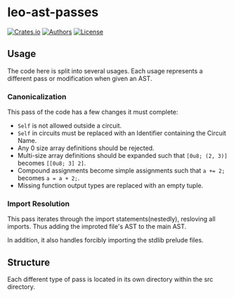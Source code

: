 # leo-ast-passes

[![Crates.io](https://img.shields.io/crates/v/leo-ast.svg?color=neon)](https://crates.io/crates/leo-ast)
[![Authors](https://img.shields.io/badge/authors-Aleo-orange.svg)](../AUTHORS)
[![License](https://img.shields.io/badge/License-GPLv3-blue.svg)](./LICENSE.md)

## Usage

The code here is split into several usages. Each usage represents a different pass or modification when given an AST.

### Canonicalization

This pass of the code has a few changes it must complete:

- `Self` is not allowed outside a circuit.
- `Self` in circuits must be replaced with an Identifier containing the Circuit Name.
- Any 0 size array definitions should be rejected.
- Multi-size array definitions should be expanded such that `[0u8; (2, 3)]` becomes `[[0u8; 3] 2]`.
- Compound assignments become simple assignments such that `a += 2;` becomes `a = a + 2;`.
- Missing function output types are replaced with an empty tuple.

### Import Resolution

This pass iterates through the import statements(nestedly), resloving all imports. Thus adding the improted file's AST to the main AST.

In addition, it also handles forcibly importing the stdlib prelude files.

## Structure

Each different type of pass is located in its own directory within the src directory.
